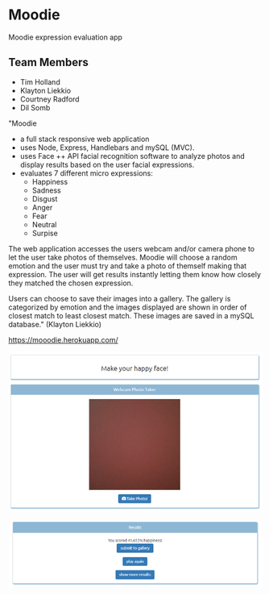 # Moodie
Moodie expression evaluation app

## Team Members
- Tim Holland
- Klayton Liekkio
- Courtney Radford
- Dil Somb

"Moodie 
 * a full stack responsive web application 
 * uses Node, Express, Handlebars and mySQL (MVC).
 * uses Face ++ API facial recognition software to analyze photos and display results based on the user facial expressions.
 * evaluates 7 different micro expressions: 
    - Happiness
    - Sadness
    - Disgust
    - Anger
    - Fear
    - Neutral
    - Surpise

The web application accesses the users webcam and/or camera phone to let the user take photos of themselves. Moodie will choose a random emotion and the user must try and take a photo of themself making that expression. The user will get results instantly letting them know how closely they matched the chosen expression.

Users can choose to save their images into a gallery. The gallery is categorized by emotion and the images displayed are shown in order of closest match to least closest match. These images are saved in a mySQL database." (Klayton Liekkio)

https://mooodie.herokuapp.com/


![Alt text](images/Capture1.PNG "Optional Title")


![Alt text](images/Capture2.PNG "Optional Title")